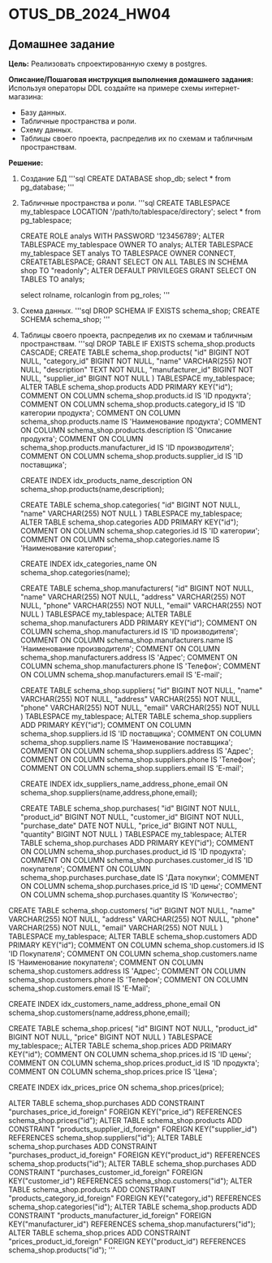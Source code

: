 # OTUS_DB_2024_HW04

## **Домашнее задание**

**Цель:**
Реализовать спроектированную схему в postgres.

**Описание/Пошаговая инструкция выполнения домашнего задания:**
Используя операторы DDL создайте на примере схемы интернет-магазина:
- Базу данных.
- Табличные пространства и роли.
- Схему данных.
- Таблицы своего проекта, распределив их по схемам и табличным пространствам.

**Решение:**
1. Создание БД
'''sql
    CREATE DATABASE shop_db;
    select * from pg_database;
'''

3. Табличные пространства и роли.
'''sql
    CREATE TABLESPACE my_tablespace LOCATION '/path/to/tablespace/directory';
    select * from pg_tablespace;

    CREATE ROLE analys WITH PASSWORD '123456789';
    ALTER TABLESPACE my_tablespace OWNER TO analys;
    ALTER TABLESPACE my_tablespace SET analys TO TABLESPACE OWNER CONNECT, CREATETABLESPACE;
    GRANT SELECT ON ALL TABLES IN SCHEMA shop TO "readonly";
    ALTER DEFAULT PRIVILEGES GRANT SELECT ON TABLES TO analys;

    select rolname, rolcanlogin from pg_roles;
'''

4. Схема данных.
'''sql
    DROP SCHEMA IF EXISTS schema_shop;
    CREATE SCHEMA schema_shop;
'''

5. Таблицы своего проекта, распределив их по схемам и табличным пространствам.
'''sql
    DROP TABLE IF EXISTS schema_shop.products CASCADE;
    CREATE TABLE schema_shop.products(
        "id" BIGINT NOT NULL,
        "category_id" BIGINT NOT NULL,
        "name" VARCHAR(255) NOT NULL,
        "description" TEXT NOT NULL,
        "manufacturer_id" BIGINT NOT NULL,
        "supplier_id" BIGINT NOT NULL
    ) TABLESPACE my_tablespace;
    ALTER TABLE
        schema_shop.products ADD PRIMARY KEY("id");
    COMMENT ON COLUMN schema_shop.products.id IS 'ID продукта';
    COMMENT ON COLUMN schema_shop.products.category_id IS 'ID категории продукта';
    COMMENT ON COLUMN schema_shop.products.name IS 'Наименование продукта';
    COMMENT ON COLUMN schema_shop.products.description IS 'Описание продукта';
    COMMENT ON COLUMN schema_shop.products.manufacturer_id IS 'ID производителя';
    COMMENT ON COLUMN schema_shop.products.supplier_id IS 'ID поставщика';

    CREATE INDEX idx_products_name_description ON schema_shop.products(name,description);

    CREATE TABLE schema_shop.categories(
        "id" BIGINT NOT NULL,
        "name" VARCHAR(255) NOT NULL
    ) TABLESPACE my_tablespace;
        ALTER TABLE schema_shop.categories ADD PRIMARY KEY("id");
    COMMENT ON COLUMN schema_shop.categories.id IS 'ID категории';
    COMMENT ON COLUMN schema_shop.categories.name IS 'Наименование категории';

    CREATE INDEX idx_categories_name ON schema_shop.categories(name);

    CREATE TABLE schema_shop.manufacturers(
        "id" BIGINT NOT NULL,
        "name" VARCHAR(255) NOT NULL,
        "address" VARCHAR(255) NOT NULL,
        "phone" VARCHAR(255) NOT NULL,
        "email" VARCHAR(255) NOT NULL
    ) TABLESPACE my_tablespace;
        ALTER TABLE schema_shop.manufacturers ADD PRIMARY KEY("id");
   COMMENT ON COLUMN schema_shop.manufacturers.id IS 'ID производителя';
    COMMENT ON COLUMN schema_shop.manufacturers.name IS 'Наименование производителя';
    COMMENT ON COLUMN schema_shop.manufacturers.address IS 'Адрес';
    COMMENT ON COLUMN schema_shop.manufacturers.phone IS 'Телефон';
    COMMENT ON COLUMN schema_shop.manufacturers.email IS 'E-mail';

    CREATE TABLE schema_shop.suppliers(
        "id" BIGINT NOT NULL,
        "name" VARCHAR(255) NOT NULL,
        "address" VARCHAR(255) NOT NULL,
        "phone" VARCHAR(255) NOT NULL,
        "email" VARCHAR(255) NOT NULL
    ) TABLESPACE my_tablespace;
        ALTER TABLE schema_shop.suppliers ADD PRIMARY KEY("id");
    COMMENT ON COLUMN schema_shop.suppliers.id IS 'ID поставщика';
    COMMENT ON COLUMN schema_shop.suppliers.name IS 'Наименование поставщика';
    COMMENT ON COLUMN schema_shop.suppliers.address IS 'Адрес';
    COMMENT ON COLUMN schema_shop.suppliers.phone IS 'Телефон';
    COMMENT ON COLUMN schema_shop.suppliers.email IS 'E-mail';

    CREATE INDEX idx_suppliers_name_address_phone_email ON schema_shop.suppliers(name,address,phone,email);

    CREATE TABLE schema_shop.purchases(
        "id" BIGINT NOT NULL,
        "product_id" BIGINT NOT NULL,
        "customer_id" BIGINT NOT NULL,
        "purchase_date" DATE NOT NULL,
        "price_id" BIGINT NOT NULL,
        "quantity" BIGINT NOT NULL
    ) TABLESPACE my_tablespace;
    ALTER TABLE schema_shop.purchases ADD PRIMARY KEY("id");
    COMMENT ON COLUMN schema_shop.purchases.product_id IS 'ID продукта';
    COMMENT ON COLUMN schema_shop.purchases.customer_id IS 'ID покупателя';
    COMMENT ON COLUMN schema_shop.purchases.purchase_date IS 'Дата покупки';
    COMMENT ON COLUMN schema_shop.purchases.price_id IS 'ID цены';
    COMMENT ON COLUMN schema_shop.purchases.quantity IS 'Количество';

CREATE TABLE schema_shop.customers(
    "id" BIGINT NOT NULL,
    "name" VARCHAR(255) NOT NULL,
    "address" VARCHAR(255) NOT NULL,
    "phone" VARCHAR(255) NOT NULL,
    "email" VARCHAR(255) NOT NULL
) TABLESPACE my_tablespace;
ALTER TABLE schema_shop.customers ADD PRIMARY KEY("id");
COMMENT ON COLUMN schema_shop.customers.id IS 'ID Покупателя';
COMMENT ON COLUMN schema_shop.customers.name IS 'Наименование покупателя';
COMMENT ON COLUMN schema_shop.customers.address IS 'Адрес';
COMMENT ON COLUMN schema_shop.customers.phone IS 'Телефон';
COMMENT ON COLUMN schema_shop.customers.email IS 'E-Mail';

CREATE INDEX idx_customers_name_address_phone_email ON schema_shop.customers(name,address,phone,email);

CREATE TABLE schema_shop.prices(
    "id" BIGINT NOT NULL,
    "product_id" BIGINT NOT NULL,
    "price" BIGINT NOT NULL
) TABLESPACE my_tablespace;;
ALTER TABLE schema_shop.prices ADD PRIMARY KEY("id");
COMMENT ON COLUMN schema_shop.prices.id IS 'ID цены';
COMMENT ON COLUMN schema_shop.prices.product_id IS 'ID продукта';
COMMENT ON COLUMN schema_shop.prices.price IS 'Цена';

CREATE INDEX idx_prices_price ON schema_shop.prices(price);

ALTER TABLE schema_shop.purchases ADD CONSTRAINT "purchases_price_id_foreign" FOREIGN KEY("price_id") REFERENCES schema_shop.prices("id");
ALTER TABLE schema_shop.products ADD CONSTRAINT "products_supplier_id_foreign" FOREIGN KEY("supplier_id") REFERENCES schema_shop.suppliers("id");
ALTER TABLE schema_shop.purchases ADD CONSTRAINT "purchases_product_id_foreign" FOREIGN KEY("product_id") REFERENCES schema_shop.products("id");
ALTER TABLE schema_shop.purchases ADD CONSTRAINT "purchases_customer_id_foreign" FOREIGN KEY("customer_id") REFERENCES schema_shop.customers("id");
ALTER TABLE schema_shop.products ADD CONSTRAINT "products_category_id_foreign" FOREIGN KEY("category_id") REFERENCES schema_shop.categories("id");
ALTER TABLE schema_shop.products ADD CONSTRAINT "products_manufacturer_id_foreign" FOREIGN KEY("manufacturer_id") REFERENCES schema_shop.manufacturers("id");
ALTER TABLE schema_shop.prices ADD CONSTRAINT "prices_product_id_foreign" FOREIGN KEY("product_id") REFERENCES schema_shop.products("id");
'''






